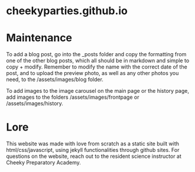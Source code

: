 # cheekyparties.github.io

# Maintenance

To add a blog post, go into the _posts folder and copy the formatting from one of the other blog posts, which all should be in markdown and simple to copy + modify.  Remember to modify the name with the correct date of the post, and to upload the preview photo, as well as any other photos you need, to the /assets/images/blog folder.

To add images to the image carousel on the main page or the history page, add images to the folders /assets/images/frontpage or /assets/images/history.

# Lore

This website was made with love from scratch as a static site built with html/css/javascript, using jekyll functionalities through github sites.  For questions on the website, reach out to the resident science instructor at Cheeky Preparatory Academy.
